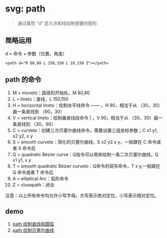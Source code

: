 # svg: path
> 通过属性 “d” 定义点和线绘制想要的图形

## 简略运用
d = 命令 + 参数（位置，角度）

```
<path d="M 80,80 L 150,150 L 10,150 Z"></path>
```

## path 的命令
1. M = moveto：路径的开始处，M 80,80
2. L = lineto：直线，L 150,150
3. H = horizontal lineto：绘制水平线命令 —— ，H 90，相当于从 （30，30）画一条直线到 （90，30）
4. V = vertical lineto：绘制垂直线段命令 | ，V 90，相当于从 （30，30）画一条直线到 （30，90）
5. C = curveto：创建三次贝塞尔曲线命令，需要设置三组坐标参数；C x1 y1, x2 y2, x y
6. S = smooth curveto：简化的贝塞尔曲线，S x2 y2 x y，一般跟在 C 命令或者 S 命令后
7. Q = quadratic Bézier curve：Q指令可以用来绘制一条二次贝塞尔曲线，Q x1 y1, x y
8. T = smooth quadratic Bézier curveto：Q命令的简写命令，T x y,一般跟在 Q 命令或者 T 命令后
9. A = elliptical Arc：弧形命令
10. Z = closepath：闭合

注意：以上所有命令均允许小写字母。大写表示绝对定位，小写表示相对定位。

## demo
1. [path 绘制直线和圆弧](https://www.tomz.club/projects/2020-02/200109.html)
2. [path 绘制贝塞尔曲线](https://www.tomz.club/projects/2020-02/200110.html)